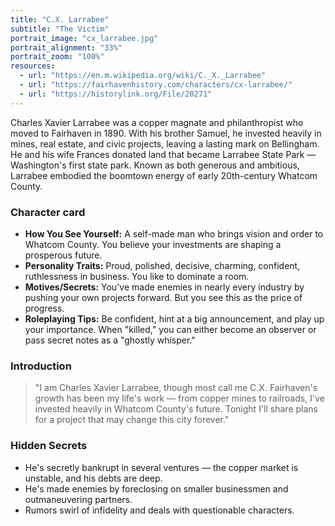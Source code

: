 ```yaml
---
title: "C.X. Larrabee"
subtitle: "The Victim"
portrait_image: "cx_larrabee.jpg"
portrait_alignment: "33%"
portrait_zoom: "100%"
resources:
  - url: "https://en.m.wikipedia.org/wiki/C._X._Larrabee"
  - url: "https://fairhavenhistory.com/characters/cx-larrabee/"
  - url: "https://historylink.org/File/20271"
---
```


Charles Xavier Larrabee was a copper magnate and philanthropist who moved to Fairhaven in 1890. With his brother Samuel, he invested heavily in mines, real estate, and civic projects, leaving a lasting mark on Bellingham. He and his wife Frances donated land that became Larrabee State Park — Washington's first state park. Known as both generous and ambitious, Larrabee embodied the boomtown energy of early 20th-century Whatcom County.

### Character card

* **How You See Yourself:** A self-made man who brings vision and order to Whatcom County. You believe your investments are shaping a prosperous future.
* **Personality Traits:** Proud, polished, decisive, charming, confident, ruthlessness in business. You like to dominate a room.
* **Motives/Secrets:** You've made enemies in nearly every industry by pushing your own projects forward. But you see this as the price of progress.
* **Roleplaying Tips:** Be confident, hint at a big announcement, and play up your importance. When "killed," you can either become an observer or pass secret notes as a "ghostly whisper."

### Introduction

> "I am Charles Xavier Larrabee, though most call me C.X. Fairhaven's growth has been my life's work — from copper mines to railroads, I've invested heavily in Whatcom County's future. Tonight I'll share plans for a project that may change this city forever."

### Hidden Secrets

* He's secretly bankrupt in several ventures — the copper market is unstable, and his debts are deep.
* He's made enemies by foreclosing on smaller businessmen and outmaneuvering partners.
* Rumors swirl of infidelity and deals with questionable characters.